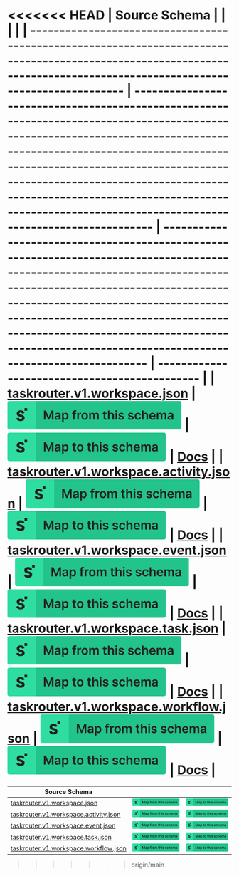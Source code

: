 <<<<<<< HEAD
| Source Schema                                                                                                                                                            |                                                                                                                                                                                                                                                                                                                                                           |                                                                                                                                                                                                                                                                                                                                                     |                                               |
| ------------------------------------------------------------------------------------------------------------------------------------------------------------------------ | --------------------------------------------------------------------------------------------------------------------------------------------------------------------------------------------------------------------------------------------------------------------------------------------------------------------------------------------------------- | --------------------------------------------------------------------------------------------------------------------------------------------------------------------------------------------------------------------------------------------------------------------------------------------------------------------------------------------------- | --------------------------------------------- |
| [taskrouter.v1.workspace.json](https://raw.githubusercontent.com/Stedi/registry/main/schemas/twilio/twilio_taskrouter_v1/taskrouter.v1.workspace.json)                   | [![Map from this schema](/images/MapFromThisSchema.svg)](https://terminal.stedi.com/mappings/import?name=Mapping%20from%20Twilio's%20taskrouter.v1.workspace%20schema&referrer=registry-repo&source_json_schema=https://raw.githubusercontent.com/Stedi/registry/main/schemas/twilio/twilio_taskrouter_v1/taskrouter.v1.workspace.json)                   | [![Map to this schema](/images/MapToThisSchema.svg)](https://terminal.stedi.com/mappings/import?name=Mapping%20to%20Twilio's%20taskrouter.v1.workspace%20schema&referrer=registry-repo&target_json_schema=https://raw.githubusercontent.com/Stedi/registry/main/schemas/twilio/twilio_taskrouter_v1/taskrouter.v1.workspace.json)                   | [Docs](https://www.twilio.com/docs/usage/api) |
| [taskrouter.v1.workspace.activity.json](https://raw.githubusercontent.com/Stedi/registry/main/schemas/twilio/twilio_taskrouter_v1/taskrouter.v1.workspace.activity.json) | [![Map from this schema](/images/MapFromThisSchema.svg)](https://terminal.stedi.com/mappings/import?name=Mapping%20from%20Twilio's%20taskrouter.v1.workspace.activity%20schema&referrer=registry-repo&source_json_schema=https://raw.githubusercontent.com/Stedi/registry/main/schemas/twilio/twilio_taskrouter_v1/taskrouter.v1.workspace.activity.json) | [![Map to this schema](/images/MapToThisSchema.svg)](https://terminal.stedi.com/mappings/import?name=Mapping%20to%20Twilio's%20taskrouter.v1.workspace.activity%20schema&referrer=registry-repo&target_json_schema=https://raw.githubusercontent.com/Stedi/registry/main/schemas/twilio/twilio_taskrouter_v1/taskrouter.v1.workspace.activity.json) | [Docs](https://www.twilio.com/docs/usage/api) |
| [taskrouter.v1.workspace.event.json](https://raw.githubusercontent.com/Stedi/registry/main/schemas/twilio/twilio_taskrouter_v1/taskrouter.v1.workspace.event.json)       | [![Map from this schema](/images/MapFromThisSchema.svg)](https://terminal.stedi.com/mappings/import?name=Mapping%20from%20Twilio's%20taskrouter.v1.workspace.event%20schema&referrer=registry-repo&source_json_schema=https://raw.githubusercontent.com/Stedi/registry/main/schemas/twilio/twilio_taskrouter_v1/taskrouter.v1.workspace.event.json)       | [![Map to this schema](/images/MapToThisSchema.svg)](https://terminal.stedi.com/mappings/import?name=Mapping%20to%20Twilio's%20taskrouter.v1.workspace.event%20schema&referrer=registry-repo&target_json_schema=https://raw.githubusercontent.com/Stedi/registry/main/schemas/twilio/twilio_taskrouter_v1/taskrouter.v1.workspace.event.json)       | [Docs](https://www.twilio.com/docs/usage/api) |
| [taskrouter.v1.workspace.task.json](https://raw.githubusercontent.com/Stedi/registry/main/schemas/twilio/twilio_taskrouter_v1/taskrouter.v1.workspace.task.json)         | [![Map from this schema](/images/MapFromThisSchema.svg)](https://terminal.stedi.com/mappings/import?name=Mapping%20from%20Twilio's%20taskrouter.v1.workspace.task%20schema&referrer=registry-repo&source_json_schema=https://raw.githubusercontent.com/Stedi/registry/main/schemas/twilio/twilio_taskrouter_v1/taskrouter.v1.workspace.task.json)         | [![Map to this schema](/images/MapToThisSchema.svg)](https://terminal.stedi.com/mappings/import?name=Mapping%20to%20Twilio's%20taskrouter.v1.workspace.task%20schema&referrer=registry-repo&target_json_schema=https://raw.githubusercontent.com/Stedi/registry/main/schemas/twilio/twilio_taskrouter_v1/taskrouter.v1.workspace.task.json)         | [Docs](https://www.twilio.com/docs/usage/api) |
| [taskrouter.v1.workspace.workflow.json](https://raw.githubusercontent.com/Stedi/registry/main/schemas/twilio/twilio_taskrouter_v1/taskrouter.v1.workspace.workflow.json) | [![Map from this schema](/images/MapFromThisSchema.svg)](https://terminal.stedi.com/mappings/import?name=Mapping%20from%20Twilio's%20taskrouter.v1.workspace.workflow%20schema&referrer=registry-repo&source_json_schema=https://raw.githubusercontent.com/Stedi/registry/main/schemas/twilio/twilio_taskrouter_v1/taskrouter.v1.workspace.workflow.json) | [![Map to this schema](/images/MapToThisSchema.svg)](https://terminal.stedi.com/mappings/import?name=Mapping%20to%20Twilio's%20taskrouter.v1.workspace.workflow%20schema&referrer=registry-repo&target_json_schema=https://raw.githubusercontent.com/Stedi/registry/main/schemas/twilio/twilio_taskrouter_v1/taskrouter.v1.workspace.workflow.json) | [Docs](https://www.twilio.com/docs/usage/api) |
=======
| Source Schema                                                                                                                                                            |                                                                                                                                                                                                                                                                                                                                                           |                                                                                                                                                                                                                                                                                                                                                     |
| ------------------------------------------------------------------------------------------------------------------------------------------------------------------------ | --------------------------------------------------------------------------------------------------------------------------------------------------------------------------------------------------------------------------------------------------------------------------------------------------------------------------------------------------------- | --------------------------------------------------------------------------------------------------------------------------------------------------------------------------------------------------------------------------------------------------------------------------------------------------------------------------------------------------- |
| [taskrouter.v1.workspace.json](https://raw.githubusercontent.com/Stedi/registry/main/schemas/twilio/twilio_taskrouter_v1/taskrouter.v1.workspace.json)                   | [![Map from this schema](/images/MapFromThisSchema.svg)](https://terminal.stedi.com/mappings/import?name=Mapping%20from%20Twilio's%20taskrouter.v1.workspace%20schema&referrer=registry-repo&source_json_schema=https://raw.githubusercontent.com/Stedi/registry/main/schemas/twilio/twilio_taskrouter_v1/taskrouter.v1.workspace.json)                   | [![Map to this schema](/images/MapToThisSchema.svg)](https://terminal.stedi.com/mappings/import?name=Mapping%20to%20Twilio's%20taskrouter.v1.workspace%20schema&referrer=registry-repo&target_json_schema=https://raw.githubusercontent.com/Stedi/registry/main/schemas/twilio/twilio_taskrouter_v1/taskrouter.v1.workspace.json)                   |
| [taskrouter.v1.workspace.activity.json](https://raw.githubusercontent.com/Stedi/registry/main/schemas/twilio/twilio_taskrouter_v1/taskrouter.v1.workspace.activity.json) | [![Map from this schema](/images/MapFromThisSchema.svg)](https://terminal.stedi.com/mappings/import?name=Mapping%20from%20Twilio's%20taskrouter.v1.workspace.activity%20schema&referrer=registry-repo&source_json_schema=https://raw.githubusercontent.com/Stedi/registry/main/schemas/twilio/twilio_taskrouter_v1/taskrouter.v1.workspace.activity.json) | [![Map to this schema](/images/MapToThisSchema.svg)](https://terminal.stedi.com/mappings/import?name=Mapping%20to%20Twilio's%20taskrouter.v1.workspace.activity%20schema&referrer=registry-repo&target_json_schema=https://raw.githubusercontent.com/Stedi/registry/main/schemas/twilio/twilio_taskrouter_v1/taskrouter.v1.workspace.activity.json) |
| [taskrouter.v1.workspace.event.json](https://raw.githubusercontent.com/Stedi/registry/main/schemas/twilio/twilio_taskrouter_v1/taskrouter.v1.workspace.event.json)       | [![Map from this schema](/images/MapFromThisSchema.svg)](https://terminal.stedi.com/mappings/import?name=Mapping%20from%20Twilio's%20taskrouter.v1.workspace.event%20schema&referrer=registry-repo&source_json_schema=https://raw.githubusercontent.com/Stedi/registry/main/schemas/twilio/twilio_taskrouter_v1/taskrouter.v1.workspace.event.json)       | [![Map to this schema](/images/MapToThisSchema.svg)](https://terminal.stedi.com/mappings/import?name=Mapping%20to%20Twilio's%20taskrouter.v1.workspace.event%20schema&referrer=registry-repo&target_json_schema=https://raw.githubusercontent.com/Stedi/registry/main/schemas/twilio/twilio_taskrouter_v1/taskrouter.v1.workspace.event.json)       |
| [taskrouter.v1.workspace.task.json](https://raw.githubusercontent.com/Stedi/registry/main/schemas/twilio/twilio_taskrouter_v1/taskrouter.v1.workspace.task.json)         | [![Map from this schema](/images/MapFromThisSchema.svg)](https://terminal.stedi.com/mappings/import?name=Mapping%20from%20Twilio's%20taskrouter.v1.workspace.task%20schema&referrer=registry-repo&source_json_schema=https://raw.githubusercontent.com/Stedi/registry/main/schemas/twilio/twilio_taskrouter_v1/taskrouter.v1.workspace.task.json)         | [![Map to this schema](/images/MapToThisSchema.svg)](https://terminal.stedi.com/mappings/import?name=Mapping%20to%20Twilio's%20taskrouter.v1.workspace.task%20schema&referrer=registry-repo&target_json_schema=https://raw.githubusercontent.com/Stedi/registry/main/schemas/twilio/twilio_taskrouter_v1/taskrouter.v1.workspace.task.json)         |
| [taskrouter.v1.workspace.workflow.json](https://raw.githubusercontent.com/Stedi/registry/main/schemas/twilio/twilio_taskrouter_v1/taskrouter.v1.workspace.workflow.json) | [![Map from this schema](/images/MapFromThisSchema.svg)](https://terminal.stedi.com/mappings/import?name=Mapping%20from%20Twilio's%20taskrouter.v1.workspace.workflow%20schema&referrer=registry-repo&source_json_schema=https://raw.githubusercontent.com/Stedi/registry/main/schemas/twilio/twilio_taskrouter_v1/taskrouter.v1.workspace.workflow.json) | [![Map to this schema](/images/MapToThisSchema.svg)](https://terminal.stedi.com/mappings/import?name=Mapping%20to%20Twilio's%20taskrouter.v1.workspace.workflow%20schema&referrer=registry-repo&target_json_schema=https://raw.githubusercontent.com/Stedi/registry/main/schemas/twilio/twilio_taskrouter_v1/taskrouter.v1.workspace.workflow.json) |
>>>>>>> origin/main
